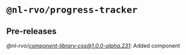 # `@nl-rvo/progress-tracker`

## Pre-releases

*@nl-rvo/component-library-css@1.0.0-alpha.231*:
Added component